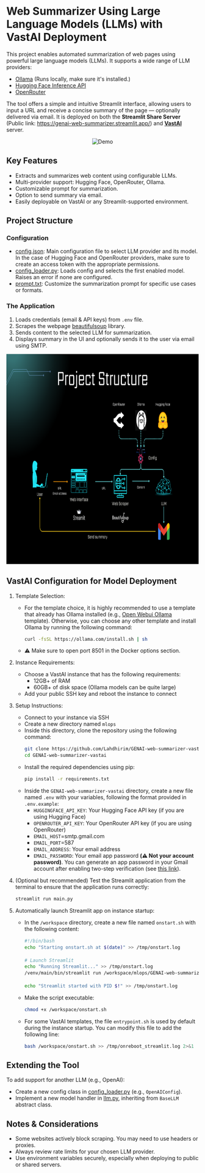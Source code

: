# Web Summarizer Using Large Language Models (LLMs) with VastAI Deployment

This project enables automated summarization of web pages using powerful large language models (LLMs). It supports a wide range of LLM providers:
- [Ollama](https://ollama.com/) (Runs locally, make sure it's installed.)
- [Hugging Face Inference API](https://huggingface.co/models)
- [OpenRouter](https://openrouter.ai/models)

The tool offers a simple and intuitive Streamlit interface, allowing users to input a URL and receive a concise summary of the page — optionally delivered via email. It is deployed on both the **Streamlit Share Server** (Public link: https://genai-web-summarizer.streamlit.app/) and **[VastAI](https://vast.ai/)** server.

<div align="center">

![Demo](assets/demo.gif)

</div>

## Key Features
- Extracts and summarizes web content using configurable LLMs.
- Multi-provider support: Hugging Face, OpenRouter, Ollama.
- Customizable prompt for summarization.
- Option to send summary via email.
- Easily deployable on VastAI or any Streamlit-supported environment.

## Project Structure

### Configuration

- [config.json](config/config.json): Main configuration file to select LLM provider and its model. In the case of Hugging Face and OpenRouter providers, make sure to create an access token with the appropriate permissions.
- [config_loader.py](src/config_loader/config_loader.py): Loads config and selects the first enabled model. Raises an error if none are configured.
- [prompt.txt](config/prompt.txt): Customize the summarization prompt for specific use cases or formats.

### The Application

1. Loads credentials (email & API keys) from `.env` file.
2. Scrapes the webpage [beautifulsoup](https://pypi.org/project/beautifulsoup4/) library.
3. Sends content to the selected LLM for summarization.
4. Displays summary in the UI and optionally sends it to the user via email using SMTP.

<div style="text-align: center;">
    <img src="assets/project_structure.png" alt="CV" width="950", height="550"/>
</div>

## VastAI Configuration for Model Deployment
1. Template Selection:
    - For the template choice, it is highly recommended to use a template that already has Ollama installed (e.g., [Open Webui Ollama](https://cloud.vast.ai/?ref_id=277963&creator_id=277963&name=Open%20Webui%20(Ollama)) template). Otherwise, you can choose any other template and install Ollama by running the following command:
        ```bash
        curl -fsSL https://ollama.com/install.sh | sh
        ```
    - ⚠️ Make sure to open port 8501 in the Docker options section.

2. Instance Requirements:
    - Choose a VastAI instance that has the following requirements:
        - 12GB+ of RAM
        - 60GB+ of disk space (Ollama models can be quite large)
    - Add your public SSH key and reboot the instance to connect

3. Setup Instructions:
    - Connect to your instance via SSH
    - Create a new directory named `mlops`
    - Inside this directory, clone the repository using the following command:
        ```bash
        git clone https://github.com/Lahdhirim/GENAI-web-summarizer-vastai.git
        cd GENAI-web-summarizer-vastai
        ```
    - Install the required dependencies using pip:
        ```bash
        pip install -r requirements.txt
        ```
    - Inside the `GENAI-web-summarizer-vastai` directory, create a new file named `.env` with your variables, following the format provided in `.env.example`:
        - `HUGGINGFACE_API_KEY`: Your Hugging Face API key (if you are using Hugging Face)
        - `OPENROUTER_API_KEY`: Your OpenRouter API key (if you are using OpenRouter)
        - `EMAIL_HOST`=smtp.gmail.com
        - `EMAIL_PORT`=587
        - `EMAIL_ADDRESS`: Your email address
        - `EMAIL_PASSWORD`: Your email app password **(⚠️ Not your account password)**. You can generate an app password in your Gmail account after enabling two-step verification (see [this link](https://support.google.com/mail/answer/185833?hl=en)).

4. (Optional but recommended) Test the Streamlit application from the terminal to ensure that the application runs correctly:
    ```bash
    streamlit run main.py
    ```

5. Automatically launch Streamlit app on instance startup:
    - In the `/workspace` directory, create a new file named `onstart.sh` with the following content:
        ```bash
        #!/bin/bash
        echo "Starting onstart.sh at $(date)" >> /tmp/onstart.log

        # Launch Streamlit
        echo "Running Streamlit..." >> /tmp/onstart.log
        /venv/main/bin/streamlit run /workspace/mlops/GENAI-web-summarizer-vastai/main.py >> /workspace/mlops/GENAI-web-summarizer-vastai/app.log 2>&1 &

        echo "Streamlit started with PID $!" >> /tmp/onstart.log
        ```
    
    - Make the script executable:
        ```bash
        chmod +x /workspace/onstart.sh
        ```

    - For some VastAI templates, the file `entrypoint.sh` is used by default during the instance startup. You can modify this file to add the following line:
        ```bash
        bash /workspace/onstart.sh >> /tmp/onreboot_streamlit.log 2>&1 
        ```

## Extending the Tool
To add support for another LLM (e.g., OpenAI):
- Create a new config class in [config_loader.py](src/config_loader/config_loader.py) (e.g., `OpenAIConfig`).
- Implement a new model handler in [llm.py](src/modeling/llm.py), inheriting from `BaseLLM` abstract class.

## Notes & Considerations
- Some websites actively block scraping. You may need to use headers or proxies.
- Always review rate limits for your chosen LLM provider.
- Use environment variables securely, especially when deploying to public or shared servers.
